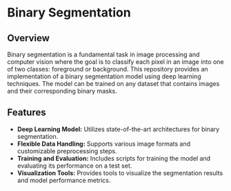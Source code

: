 # Binary Segmentation

## Overview

Binary segmentation is a fundamental task in image processing and computer vision where the goal is to classify each pixel in an image into one of two classes: foreground or background. This repository provides an implementation of a binary segmentation model using deep learning techniques. The model can be trained on any dataset that contains images and their corresponding binary masks.

## Features

- **Deep Learning Model:** Utilizes state-of-the-art architectures for binary segmentation.
- **Flexible Data Handling:** Supports various image formats and customizable preprocessing steps.
- **Training and Evaluation:** Includes scripts for training the model and evaluating its performance on a test set.
- **Visualization Tools:** Provides tools to visualize the segmentation results and model performance metrics.

 
